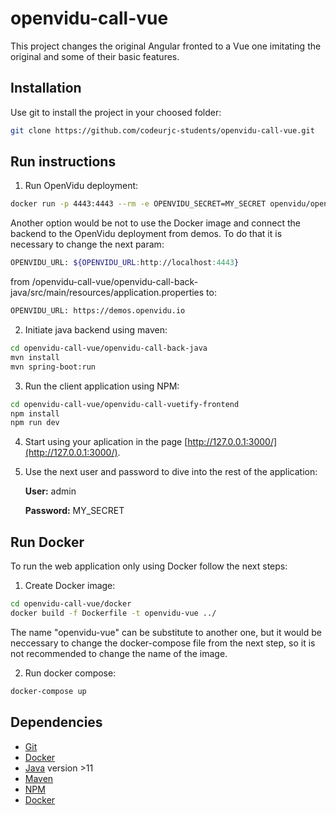 # openvidu-call-vue

This project changes the original Angular fronted to a Vue one imitating the original and some of their basic features.

## Installation

Use git to install the project in your choosed folder:

```bash
git clone https://github.com/codeurjc-students/openvidu-call-vue.git
```

## Run instructions
1. Run OpenVidu deployment:

```bash
docker run -p 4443:4443 --rm -e OPENVIDU_SECRET=MY_SECRET openvidu/openvidu-dev:2.27.0
```

Another option would be not to use the Docker image and connect the backend to the OpenVidu deployment from demos. To do that it is necessary to change the next param: 
```bash
OPENVIDU_URL: ${OPENVIDU_URL:http://localhost:4443} 
```

from /openvidu-call-vue/openvidu-call-back-java/src/main/resources/application.properties to:

```bash
OPENVIDU_URL: https://demos.openvidu.io
```

2. Initiate java backend using maven:

```bash
cd openvidu-call-vue/openvidu-call-back-java
mvn install
mvn spring-boot:run
```

3. Run the client application using NPM:
   
```bash
cd openvidu-call-vue/openvidu-call-vuetify-frontend
npm install
npm run dev
```

4. Start using your aplication in the page [http://127.0.0.1:3000/](http://127.0.0.1:3000/). 

5. Use the next user and password to dive into the rest of the application: 

   **User:** admin
   
   **Password:** MY_SECRET

## Run Docker
To run the web application only using Docker follow the next steps:
1. Create Docker image:
   
```bash
cd openvidu-call-vue/docker
docker build -f Dockerfile -t openvidu-vue ../
```

The name "openvidu-vue" can be substitute to another one, but it would be neccessary to change the docker-compose file from the next step, so it is not recommended to change the name of the image.

2. Run docker compose:

```bash
docker-compose up
```

## Dependencies
* 	[Git](https://git-scm.com/download/win)
* 	[Docker](https://www.docker.com/)
* 	[Java](https://www.java.com/en/) version >11
* 	[Maven](https://maven.apache.org/)
* 	[NPM](https://docs.npmjs.com/downloading-and-installing-node-js-and-npm)
* 	[Docker](https://www.docker.com/)


